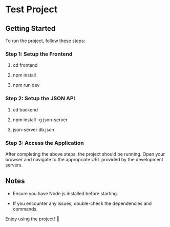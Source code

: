 Test Project
============

Getting Started
---------------

To run the project, follow these steps:

### Step 1: Setup the Frontend

1.  cd frontend
    
2.  npm install
    
3.  npm run dev
    

### Step 2: Setup the JSON API

1.  cd backend
    
2.  npm install -g json-server
    
3.  json-server db.json
    

### Step 3: Access the Application

After completing the above steps, the project should be running. Open your browser and navigate to the appropriate URL provided by the development servers.

Notes
-----

*   Ensure you have Node.js installed before starting.
    
*   If you encounter any issues, double-check the dependencies and commands.
    

Enjoy using the project! 🎉
